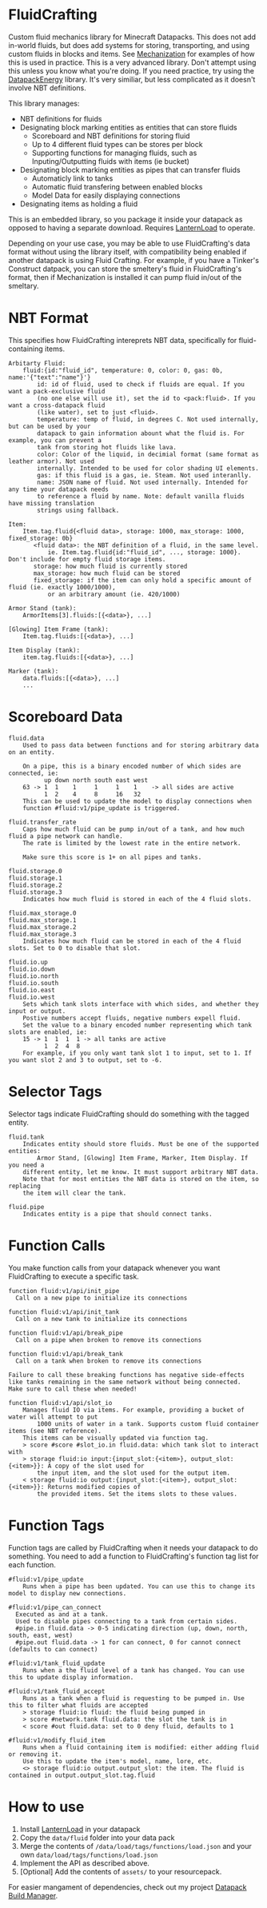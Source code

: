 # FluidCrafting
Custom fluid mechanics library for Minecraft Datapacks. This does not add in-world fluids, but does add systems for storing, transporting, and using custom fluids in blocks and items. See [Mechanization](https://github.com/ICY105/Mechanization) for examples of how this is used in practice. This is a very advanced library. Don't attempt using this unless you know what you're doing. If you need practice, try using the [DatapackEnergy](https://github.com/ICY105/DatapackEnergy) library. It's very similiar, but less complicated as it doesn't involve NBT definitions.

This library manages:
* NBT definitions for fluids
* Designating block marking entities as entities that can store fluids
  - Scoreboard and NBT definitions for storing fluid
  - Up to 4 different fluid types can be stores per block
  - Supporting functions for managing fluids, such as Inputing/Outputting fluids with items (ie bucket)
* Designating block marking entities as pipes that can transfer fluids
  - Automaticly link to tanks
  - Automatic fluid transfering between enabled blocks
  - Model Data for easily displaying connections
* Designating items as holding a fluid

This is an embedded library, so you package it inside your datapack as opposed to having a separate download. Requires [LanternLoad](https://github.com/LanternMC/load) to operate.

Depending on your use case, you may be able to use FluidCrafting's data format without using the library itself, with compatibility being enabled if another datapack is using Fluid Crafting. For example, if you have a Tinker's Construct datpack, you can store the smeltery's fluid in FluidCrafting's format, then if Mechanization is installed it can pump fluid in/out of the smeltary.

# NBT Format
This specifies how FluidCrafting intereprets NBT data, specifically for fluid-containing items.
```
Arbitarty Fluid:
    fluid:{id:"fluid_id", temperature: 0, color: 0, gas: 0b, name:'{"text":"name"}'}
        id: id of fluid, used to check if fluids are equal. If you want a pack-exclusive fluid
	    (no one else will use it), set the id to <pack:fluid>. If you want a cross-datapack fluid
	    (like water), set to just <fluid>.
        temperature: temp of fluid, in degrees C. Not used internally, but can be used by your 
	    datapack to gain information abount what the fluid is. For example, you can prevent a 
	    tank from storing hot fluids like lava.
        color: Color of the liquid, in decimial format (same format as leather armor). Not used 
	    internally. Intended to be used for color shading UI elements.
        gas: if this fluid is a gas, ie. Steam. Not used interanlly.
        name: JSON name of fluid. Not used internally. Intended for any time your datapack needs 
	    to reference a fluid by name. Note: default vanilla fluids have missing translation 
	    strings using fallback.
```

```
Item:
    Item.tag.fluid{<fluid data>, storage: 1000, max_storage: 1000, fixed_storage: 0b}
       <fluid data>: the NBT definition of a fluid, in the same level. 
           ie. Item.tag.fluid{id:"fluid_id", ..., storage: 1000}. Don't include for empty fluid storage items.
       storage: how much fluid is currently stored
       max_storage: how much fluid can be stored
       fixed_storage: if the item can only hold a specific amount of fluid (ie. exactly 1000/1000),
           or an arbitrary amount (ie. 420/1000)

Armor Stand (tank):
    ArmorItems[3].fluids:[{<data>}, ...]

[Glowing] Item Frame (tank):
    Item.tag.fluids:[{<data>}, ...]

Item Display (tank):
    item.tag.fluids:[{<data>}, ...]

Marker (tank):
    data.fluids:[{<data>}, ...]
    ...
```

# Scoreboard Data
```
fluid.data
    Used to pass data between functions and for storing arbitrary data on an entity.

    On a pipe, this is a binary encoded number of which sides are connected, ie:
          up down north south east west
    63 -> 1  1    1     1     1    1    -> all sides are active
	      1  2    4     8     16   32
    This can be used to update the model to display connections when 
    function #fluid:v1/pipe_update is triggered.
```

```
fluid.transfer_rate
    Caps how much fluid can be pump in/out of a tank, and how much fluid a pipe network can handle.
    The rate is limited by the lowest rate in the entire network.

    Make sure this score is 1+ on all pipes and tanks.
```

```
fluid.storage.0
fluid.storage.1
fluid.storage.2
fluid.storage.3
    Indicates how much fluid is stored in each of the 4 fluid slots.
```

```
fluid.max_storage.0
fluid.max_storage.1
fluid.max_storage.2
fluid.max_storage.3
    Indicates how much fluid can be stored in each of the 4 fluid slots. Set to 0 to disable that slot.
```

```
fluid.io.up
fluid.io.down
fluid.io.north
fluid.io.south
fluid.io.east
fluid.io.west
    Sets which tank slots interface with which sides, and whether they input or output.
    Postive numbers accept fluids, negative numbers expell fluid.
    Set the value to a binary encoded number representing which tank slots are enabled, ie:
    15 -> 1  1  1  1 -> all tanks are active
	      1  2  4  8
    For example, if you only want tank slot 1 to input, set to 1. If you want slot 2 and 3 to output, set to -6.
```

# Selector Tags
Selector tags indicate FluidCrafting should do something with the tagged entity.
```
fluid.tank
    Indicates entity should store fluids. Must be one of the supported entities:
        Armor Stand, [Glowing] Item Frame, Marker, Item Display. If you need a
	different entity, let me know. It must support arbitrary NBT data.
	Note that for most entities the NBT data is stored on the item, so replacing
	the item will clear the tank.

fluid.pipe
    Indicates entity is a pipe that should connect tanks.
```

# Function Calls
You make function calls from your datapack whenever you want FluidCrafting to execute a specific task.
```
function fluid:v1/api/init_pipe
  Call on a new pipe to initialize its connections

function fluid:v1/api/init_tank
  Call on a new tank to initialize its connections
```

```
function fluid:v1/api/break_pipe
  Call on a pipe when broken to remove its connections

function fluid:v1/api/break_tank
  Call on a tank when broken to remove its connections
  
Failure to call these breaking functions has negative side-effects
like tanks remaining in the same network without being connected.
Make sure to call these when needed!
```

```
function fluid:v1/api/slot_io
    Manages fluid IO via items. For example, providing a bucket of water will attempt to put
        1000 units of water in a tank. Supports custom fluid container items (see NBT reference).
	This items can be visually updated via function tag.
    > score #score #slot_io.in fluid.data: which tank slot to interact with
    > storage fluid:io input:{input_slot:{<item>}, output_slot:{<item>}}: A copy of the slot used for
        the input item, and the slot used for the output item.
    < storage fluid:io output:{input_slot:{<item>}, output_slot:{<item>}}: Returns modified copies of
        the provided items. Set the items slots to these values.
```

# Function Tags
Function tags are called by FluidCrafting when it needs your datapack to do something. You need to add a function to FluidCrafting's function tag list for each function.
```
#fluid:v1/pipe_update
    Runs when a pipe has been updated. You can use this to change its model to display new connections.
```

```
#fluid:v1/pipe_can_connect
  Executed as and at a tank.
  Used to disable pipes connecting to a tank from certain sides.
  #pipe.in fluid.data -> 0-5 indicating direction (up, down, north, south, east, west)
  #pipe.out fluid.data -> 1 for can connect, 0 for cannot connect (defaults to can connect)
```

```
#fluid:v1/tank_fluid_update
    Runs when a the fluid level of a tank has changed. You can use this to update display information.
```

```
#fluid:v1/tank_fluid_accept
    Runs as a tank when a fluid is requesting to be pumped in. Use this to filter what fluids are accepted
    > storage fluid:io fluid: the fluid being pumped in
    > score #network.tank fluid.data: the slot the tank is in
    < score #out fluid.data: set to 0 deny fluid, defaults to 1
```

```
#fluid:v1/modify_fluid_item
    Runs when a fluid containing item is modified: either adding fluid or removing it.
    Use this to update the item's model, name, lore, etc.
    <> storage fluid:io output.output_slot: the item. The fluid is contained in output.output_slot.tag.fluid
```

# How to use
1. Install [LanternLoad](https://github.com/LanternMC/load) in your datapack
2. Copy the `data/fluid` folder into your data pack
3. Merge the contents of `/data/load/tags/functions/load.json` and your own `data/load/tags/functions/load.json`
4. Implement the API as described above.
5. [Optional] Add the contents of `assets/` to your resourcepack.

For easier mangament of dependencies, check out my project [Datapack Build Manager](https://github.com/ICY105/DatapackBuildManager).
